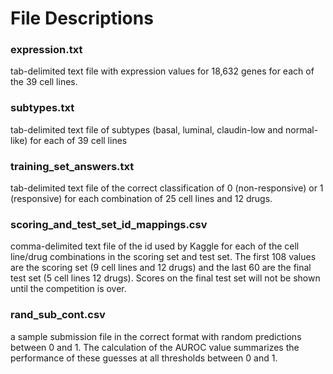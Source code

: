 # File Descriptions

### expression.txt
tab-delimited text file with expression values for 18,632 genes for each of the 39 cell lines.

### subtypes.txt
tab-delimited text file of subtypes (basal, luminal, claudin-low and normal-like) for each of 39 cell lines

### training_set_answers.txt
tab-delimited text file of the correct classification of 0 (non-responsive) or 1 (responsive) for each combination of 25 cell lines and 12 drugs.

### scoring_and_test_set_id_mappings.csv
comma-delimited text file of the id used by Kaggle for each of the cell line/drug combinations in the scoring set and test set. The first 108 values are the scoring set (9 cell lines and 12 drugs) and the last 60 are the final test set (5 cell lines 12 drugs). Scores on the final test set will not be shown until the competition is over.

### rand_sub_cont.csv
a sample submission file in the correct format with random predictions between 0 and 1. The calculation of the AUROC value summarizes the performance of these guesses at all thresholds between 0 and 1.

